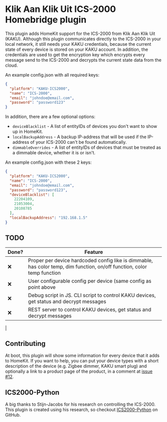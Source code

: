 # Klik Aan Klik Uit ICS-2000 Homebridge plugin

This plugin adds HomeKit support for the ICS-2000 from Klik Aan Klik Uit (KAKU). Although this plugin communicates
directly to the ICS-2000 in your local network, it still needs your KAKU credentials, because the current state of every
device is stored on your KAKU account. In addition, the credentials are used to get the encryption key which encrypts
every message send to the ICS-2000 and decrypts the current state data from the cloud.

An example config.json with all required keys:

```json
{
  "platform": "KAKU-ICS2000",
  "name": "ICS-2000",
  "email": "johndoe@email.com",
  "password": "password123"
}
```

In addition, there are a few optional options:

- `deviceBlacklist` - A list of entityIDs of devices you don't want to show up in HomeKit.
- `localBackupAddress` - A backup IP-address that will be used if the IP-address of your ICS-2000 can't be found
  automatically.
- `dimmableOverrides` - A list of entityIDs of devices that must be treated as a dimmable device, whether it is or
  isn't.

An example config.json with these 2 keys:

```json
{
  "platform": "KAKU-ICS2000",
  "name": "ICS-2000",
  "email": "johndoe@email.com",
  "password": "password123",
  "deviceBlacklist": [
    22204109,
    21053004,
    20108785
  ],
  "localBackupAddress": "192.168.1.5"
}
```

## TODO

| Done? | Feature                                                                                                                 |
|-------|-------------------------------------------------------------------------------------------------------------------------|
| ❌     | Proper per device hardcoded config like is dimmable, has color temp, dim function, on/off function, color temp function |
| ❌     | User configurable config per device (same config as point above                                                         |
| ❌     | Debug script in JS. CLI script to control KAKU devices, get status and decrypt messages                                 |
| ❌     | REST server to control KAKU devices, get status and decrypt messages                                                    |
| 

## Contributing

At boot, this plugin will show some information for every device that it adds to HomeKit. If you want to help, you can
put your device types with a short description of the device (e.g. Zigbee dimmer, KAKU smart plug) and optionally a link
to a product page of the product, in a comment
at [issue #12](https://github.com/youridijk/homebridge-kaku-ics2000/issues/12).

## ICS2000-Python

A big thanks to Stijn-Jacobs for his research on controlling the ICS-2000. This plugin is created using his research, so
checkout [ICS2000-Python](https://github.com/Stijn-Jacobs/ICS2000-Python) on GitHub.
